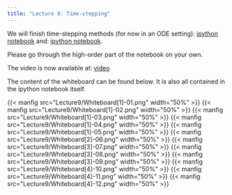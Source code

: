 ```yaml
---
title: "Lecture 9: Time-stepping"
---
```


We will finish time-stepping methods (for now in an ODE setting): [ipython notebook](https://nbviewer.jupyter.org/urls/teaching.wence.uk/comp4187/code/time-integration.ipynb)
and: [ipython notebook](https://nbviewer.jupyter.org/urls/teaching.wence.uk/comp4187/code/time-integration-stability-rk.ipynb).

Please go through the high-order part of the notebook on your own.

The video is now available at: [video](https://durham.cloud.panopto.eu/Panopto/Pages/Viewer.aspx?id=503df974-3ff2-4d93-aa6f-ac8500a91a59)

The content of the whiteboard can be found below. It is also all contained in the ipython notebook itself.

{{< manfig src="Lecture9/Whiteboard[1]-01.png" width="50%" >}}
{{< manfig src="Lecture9/Whiteboard[1]-02.png" width="50%" >}}
{{< manfig src="Lecture9/Whiteboard[1]-03.png" width="50%" >}}
{{< manfig src="Lecture9/Whiteboard[1]-04.png" width="50%" >}}
{{< manfig src="Lecture9/Whiteboard[1]-05.png" width="50%" >}}
{{< manfig src="Lecture9/Whiteboard[2]-06.png" width="50%" >}}
{{< manfig src="Lecture9/Whiteboard[3]-07.png" width="50%" >}}
{{< manfig src="Lecture9/Whiteboard[3]-08.png" width="50%" >}}
{{< manfig src="Lecture9/Whiteboard[3]-09.png" width="50%" >}}
{{< manfig src="Lecture9/Whiteboard[4]-10.png" width="50%" >}}
{{< manfig src="Lecture9/Whiteboard[4]-11.png" width="50%" >}}
{{< manfig src="Lecture9/Whiteboard[4]-12.png" width="50%" >}}



